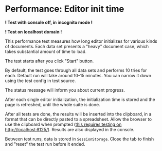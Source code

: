 # Performance: Editor init time

**! Test with console off, in incognito mode !**

**! Test on localhost domain !**

This performance test measures how long editor initializes for various kinds of documents. Each data set presents a "heavy" document case, which takes substantial amount of time to load.

The test starts after you click "Start" button.

By default, the test goes through all data sets and performs 10 tries for each. Default run will take around 10-15 minutes. You can narrow it down using the test config in test source.

The status message will inform you about current progress.

After each single editor initialization, the initialization time is stored and the page is refreshed, until the whole suite is done.

After all tests are done, the results will be inserted into the clipboard, in a format that can be directly pasted to a spreadsheet. Allow the browser to use the clipboard when prompted (<u>this requires testing on http://localhost:8125/</u>). Results are also displayed in the console.

Between test runs, data is stored in `SessionStorage`. Close the tab to finish and "reset" the test run before it ended.
